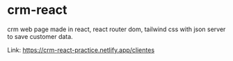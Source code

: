 # crm-react
crm web page made in react, react router dom, tailwind css with json server to save customer data.

Link:
https://crm-react-practice.netlify.app/clientes
